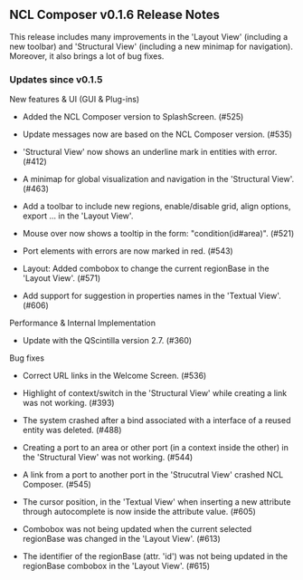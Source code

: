 ## NCL Composer v0.1.6 Release Notes

This release includes many improvements in the 'Layout View' (including a new
toolbar) and 'Structural View' (including a new minimap for navigation).
Moreover, it also brings a lot of bug fixes.

### Updates since v0.1.5

New features & UI (GUI & Plug-ins)

  * Added the NCL Composer version to SplashScreen. (#525)

  * Update messages now are based on the NCL Composer version. (#535)

  * 'Structural View' now shows an underline mark in entities with error. (#412)

  * A minimap for global visualization and navigation in the 'Structural View'.
    (#463)

  * Add a toolbar to include new regions, enable/disable grid, align options,
    export ... in the 'Layout View'.

  * Mouse over <bind> now shows a tooltip in the form: "condition(id#area)".
    (#521)

  * Port elements with errors are now marked in red. (#543)

  * Layout: Added combobox to change the current regionBase in the 'Layout
    View'. (#571)

  * Add support for suggestion in properties names in the 'Textual View'. (#606)

Performance & Internal Implementation

  * Update with the QScintilla version 2.7. (#360)

Bug fixes

  * Correct URL links in the Welcome Screen. (#536)

  * Highlight of context/switch in the 'Structural View' while creating a link
    was not working. (#393)

  * The system crashed after a bind associated with a interface of a reused
    entity was deleted. (#488)

  * Creating a port to an area or other port (in a context inside the other) in
    the 'Structural View' was not working. (#544)

  * A link from a port to another port in the 'Strucutral View' crashed NCL
    Composer. (#545)

  * The cursor position, in the 'Textual View' when inserting a new attribute
    through autocomplete is now inside the attribute value. (#605)

  * Combobox was not being updated when the current selected regionBase
    was changed in the 'Layout View'. (#613)

  * The identifier of the regionBase (attr. 'id') was not being updated in the 
    regionBase combobox in the 'Layout View'. (#615)

